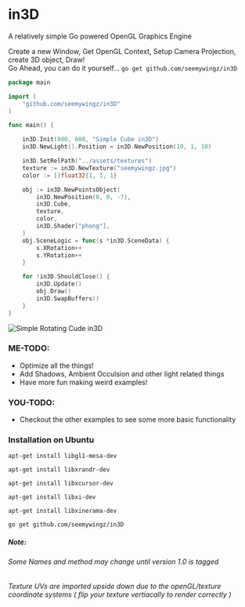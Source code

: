 # in3D
A relatively simple Go powered OpenGL Graphics Engine

Create a new Window, Get OpenGL Context, Setup Camera Projection, create 3D object, Draw!  
Go Ahead, you can do it yourself... `go get github.com/seemywingz/in3D`
```go
package main

import (
	"github.com/seemywingz/in3D"
)

func main() {

	in3D.Init(800, 600, "Simple Cube in3D")
	in3D.NewLight().Position = in3D.NewPosition(10, 1, 10)

	in3D.SetRelPath("../assets/textures")
	texture := in3D.NewTexture("seemywingz.jpg")
	color := []float32{1, 1, 1}

	obj := in3D.NewPointsObject(
		in3D.NewPosition(0, 0, -7),
		in3D.Cube,
		texture,
		color,
		in3D.Shader["phong"],
	)
	obj.SceneLogic = func(s *in3D.SceneData) {
		s.XRotation++
		s.YRotation++
	}

	for !in3D.ShouldClose() {
		in3D.Update()
		obj.Draw()
		in3D.SwapBuffers()
	}
}
```
![Simple Rotating Cude in3D](./examples/assets/textures/readme.png)
### ME-TODO:
  *  Optimize all the things!  
  *  Add Shadows, Ambient Occulsion and other light related things  
  * Have more fun making weird examples!  

### YOU-TODO:
  * Checkout the other examples to see some more basic functionality

### Installation on Ubuntu
```
apt-get install libgl1-mesa-dev

apt-get install libxrandr-dev

apt-get install libxcursor-dev

apt-get install libxi-dev

apt-get install libxinerama-dev

go get github.com/seemywingz/in3D

```  
  
##### Note:
###### Some Names and method may change until version 1.0 is tagged
###### Texture UVs are imported upside down due to the openGL/texture coordinate systems ( flip your texture vertiacally to render correctly  )


